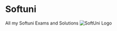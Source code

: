 # Softuni
All my Softuni Exams and Solutions
![SoftUni Logo](https://www.google.com/url?sa=i&url=https%3A%2F%2Fnakov.com%2Fblog%2F2012%2F03%2F04%2Fkak-da-stana-programist-developer-kak-da-izbera-universitet-mart-2012%2F&psig=AOvVaw31RrwnfKlxp3EjnUpyHKy9&ust=1588774775112000&source=images&cd=vfe&ved=0CAIQjRxqFwoTCODqgbP1nOkCFQAAAAAdAAAAABAk)
